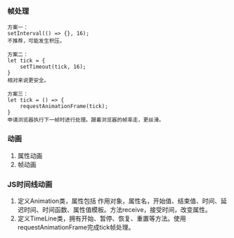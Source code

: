 ### 帧处理

```
方案一：
setInterval(() => {}, 16);
不推荐，可能发生积压。

方案二：
let tick = {
	setTimeout(tick, 16);
}
相对来说更安全。

方案三：
let tick = () => {
	requestAnimationFrame(tick);
}
申请浏览器执行下一帧时进行处理。跟着浏览器的帧率走，更丝滑。
```



### 动画

1. 属性动画
2. 帧动画

### JS时间线动画

1. 定义Animation类，属性包括 作用对象，属性名，开始值、结束值、时间、延迟时间、时间函数、属性值模板。方法receive，接受时间，改变属性。
2. 定义TimeLine类，拥有开始、暂停、恢复、重置等方法。使用requestAnimationFrame完成tick帧处理。

